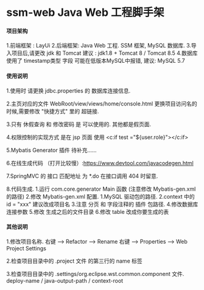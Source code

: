 # ssm-web Java Web 工程脚手架
#### 项目架构 ####
1.前端框架 :
	LayUi
2.后端框架:
	Java Web 工程.
	SSM 框架,
	MySQL 数据库.
3.导入项目后,请更改 jdk  和 Tomcat 
	建议 : jdk1.8 + Tomcat 8 / Tomcat 8.5 
4.数据库使用了 timestamp类型 字段  可能在低版本MySQL中报错,
	建议: MySQL 5.7 

#### 使用说明 ####
1.使用时 请更换 jdbc.properties 的 数据库连接信息.

2.主页对应的文件 WebRoot/view/views/home/console.html
	更换项目访问名的时候,需要修改 "快捷方式" 里的 超链接.

3.只有 休假查询 和 修改密码 是 可以使用的. 其他都是假页面.

4.权限控制的实现方式 是在 jsp 页面 使用  <c:if test ="${user.role}"></c:if> 

5.Mybatis Generator 插件 待补充......

6.在线生成代码 （打开比较慢）:https://www.devtool.com/javacodegen.html

7.SpringMVC 的 接口 匹配地址 为 *.do 在接口调用 404 时留意.

8.代码生成.
	1.运行  com.core.generator Main 函数 (注意修改 Mybatis-gen.xml 的路径)
	2.修改 Mybatis-gen.xml 配置.
		1.MySQL 驱动包的路径.
		2.context 中的 id = "xxx" 建议改成项目名
		3.注意 分页 和 字段注释的 插件 包路径.
		4.修改数据库连接参数
		5.修改  生成之后的文件目录
		6.修改 table 改成你要生成的表
#### 其他说明 ####
1.修改项目名称.
	右键 -->  Refactor --> Rename 
	右键 -->  Properties --> Web Project Settings 
	
2.检查项目目录中的 .project 文件 的第三行的 name 标签

3.检查项目目录中的 .settings/org.eclipse.wst.common.component 文件.
	deploy-name / java-output-path / context-root

